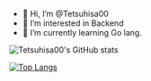 - 👋 Hi, I’m @Tetsuhisa00
- 👀 I’m interested in Backend
- 🌱 I’m currently learning Go lang.


![Tetsuhisa00's GitHub stats](https://github-readme-stats.vercel.app/api?username=Tetsuhisa00&show_icons=true&theme=cobalt2)
  
[![Top Langs](https://github-readme-stats.vercel.app/api/top-langs/?username=Tetsuhisa00&hide=python)](https://github.com/anuraghazra/github-readme-stats)

<!---
Tetsuhisa00/Tetsuhisa00 is a ✨ special ✨ repository because its `README.md` (this file) appears on your GitHub profile.
You can click the Preview link to take a look at your changes.
--->
